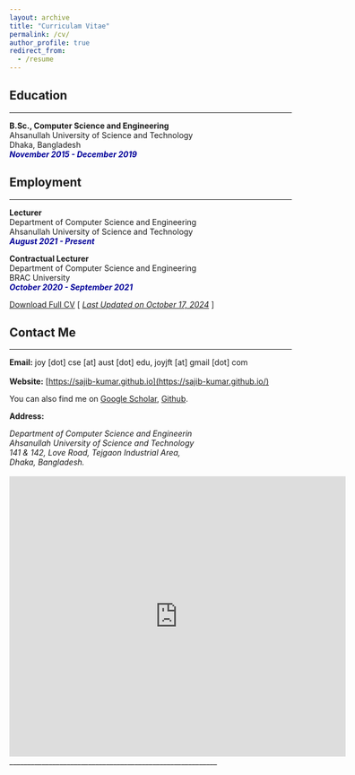 ```yaml
---
layout: archive
title: "Curriculam Vitae"
permalink: /cv/
author_profile: true
redirect_from:
  - /resume
---
```


## Education 
-------------
<!--- 
<b>M.Sc. in Computer Science and Engineering (Ongoing)</b><br />
Bangladesh University of Engineering and Technology<br />
Dhaka, Bangladesh<br />
<i style='color:#000099;'>**July 2022 - Present**</i>
--->
<b>B.Sc., Computer Science and Engineering</b><br />
Ahsanullah University of Science and Technology<br />
Dhaka, Bangladesh<br />
<i style='color:#000099;'>**November 2015 - December 2019**</i>

## Employment 
-------------
<b>Lecturer</b><br />
Department of Computer Science and Engineering <br/>
Ahsanullah University of Science and Technology<br />
<i style='color:#000099;'>**August 2021 - Present**</i><br/>

<b>Contractual Lecturer</b><br />
Department of Computer Science and Engineering <br/>
BRAC University<br />
<i style='color:#000099;'>**October 2020 - September 2021**</i>

[Download Full CV](https://sajib-kumar.github.io/files/Sajib_Kumar_Saha_Joy__CV_.pdf) [ <ins>*Last Updated on October 17, 2024*</ins> ]

## Contact Me
-------------

**Email:** joy [dot] cse [at] aust [dot] edu, joyjft [at] gmail [dot] com<br /> 
 <br /> 
**Website:** [https://sajib-kumar.github.io](https://sajib-kumar.github.io/) <br />

You can also find me on [Google Scholar](https://scholar.google.com/citations?user=yt2n7sMAAAAJ&hl=en), [Github](https://github.com/sajib-kumar).


**Address:**
<address>
Department of Computer Science and Engineerin<br /> 
Ahsanullah University of Science and Technology<br /> 
141 & 142, Love Road, Tejgaon Industrial Area,<br />
Dhaka, Bangladesh. <br /> 
</address> 
<br /> 
<div class="mapouter"><div class="gmap_canvas"><iframe width="600" height="500" id="gmap_canvas" src="https://maps.google.com/maps?q=Ahsanullah%20University%20of%20Science%20and%20Technology&t=&z=13&ie=UTF8&iwloc=&output=embed" frameborder="0" scrolling="no" marginheight="0" marginwidth="0"></iframe><a href="https://fmovies-online.net"></a><br><style>.mapouter{position:relative;text-align:right;height:500px;width:600px;}</style><a href="https://www.embedgooglemap.net">embedgooglemap.net</a><style>.gmap_canvas {overflow:hidden;background:none!important;height:500px;width:600px;}</style></div></div>
__________________________________________________________
